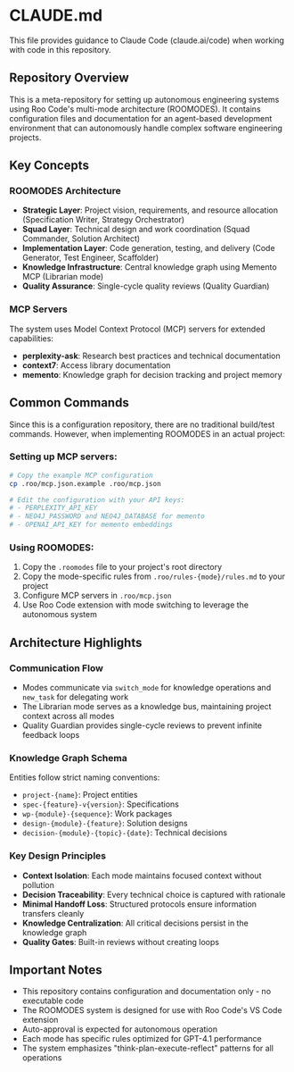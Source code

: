 # CLAUDE.md

This file provides guidance to Claude Code (claude.ai/code) when working with code in this repository.

## Repository Overview

This is a meta-repository for setting up autonomous engineering systems using Roo Code's multi-mode architecture (ROOMODES). It contains configuration files and documentation for an agent-based development environment that can autonomously handle complex software engineering projects.

## Key Concepts

### ROOMODES Architecture
- **Strategic Layer**: Project vision, requirements, and resource allocation (Specification Writer, Strategy Orchestrator)
- **Squad Layer**: Technical design and work coordination (Squad Commander, Solution Architect)
- **Implementation Layer**: Code generation, testing, and delivery (Code Generator, Test Engineer, Scaffolder)
- **Knowledge Infrastructure**: Central knowledge graph using Memento MCP (Librarian mode)
- **Quality Assurance**: Single-cycle quality reviews (Quality Guardian)

### MCP Servers
The system uses Model Context Protocol (MCP) servers for extended capabilities:
- **perplexity-ask**: Research best practices and technical documentation
- **context7**: Access library documentation
- **memento**: Knowledge graph for decision tracking and project memory

## Common Commands

Since this is a configuration repository, there are no traditional build/test commands. However, when implementing ROOMODES in an actual project:

### Setting up MCP servers:
```bash
# Copy the example MCP configuration
cp .roo/mcp.json.example .roo/mcp.json

# Edit the configuration with your API keys:
# - PERPLEXITY_API_KEY
# - NEO4J_PASSWORD and NEO4J_DATABASE for memento
# - OPENAI_API_KEY for memento embeddings
```

### Using ROOMODES:
1. Copy the `.roomodes` file to your project's root directory
2. Copy the mode-specific rules from `.roo/rules-{mode}/rules.md` to your project
3. Configure MCP servers in `.roo/mcp.json`
4. Use Roo Code extension with mode switching to leverage the autonomous system

## Architecture Highlights

### Communication Flow
- Modes communicate via `switch_mode` for knowledge operations and `new_task` for delegating work
- The Librarian mode serves as a knowledge bus, maintaining project context across all modes
- Quality Guardian provides single-cycle reviews to prevent infinite feedback loops

### Knowledge Graph Schema
Entities follow strict naming conventions:
- `project-{name}`: Project entities
- `spec-{feature}-v{version}`: Specifications
- `wp-{module}-{sequence}`: Work packages
- `design-{module}-{feature}`: Solution designs
- `decision-{module}-{topic}-{date}`: Technical decisions

### Key Design Principles
- **Context Isolation**: Each mode maintains focused context without pollution
- **Decision Traceability**: Every technical choice is captured with rationale
- **Minimal Handoff Loss**: Structured protocols ensure information transfers cleanly
- **Knowledge Centralization**: All critical decisions persist in the knowledge graph
- **Quality Gates**: Built-in reviews without creating loops

## Important Notes

- This repository contains configuration and documentation only - no executable code
- The ROOMODES system is designed for use with Roo Code's VS Code extension
- Auto-approval is expected for autonomous operation
- Each mode has specific rules optimized for GPT-4.1 performance
- The system emphasizes "think-plan-execute-reflect" patterns for all operations